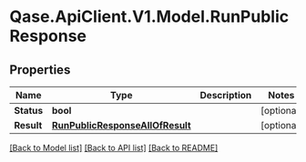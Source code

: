 # Qase.ApiClient.V1.Model.RunPublicResponse

## Properties

Name | Type | Description | Notes
------------ | ------------- | ------------- | -------------
**Status** | **bool** |  | [optional] 
**Result** | [**RunPublicResponseAllOfResult**](RunPublicResponseAllOfResult.md) |  | [optional] 

[[Back to Model list]](../../README.md#documentation-for-models) [[Back to API list]](../../README.md#documentation-for-api-endpoints) [[Back to README]](../../README.md)


